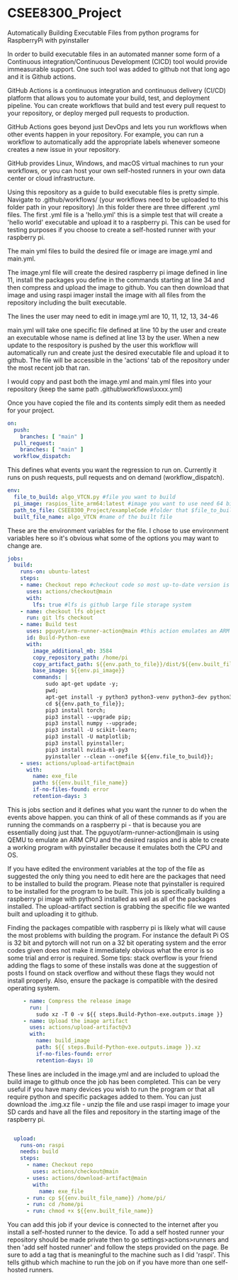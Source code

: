 # CSEE8300_Project
Automatically Building Executable Files from python programs for RaspberryPi with pyinstaller


In order to build executable files in an automated manner some form of a Continuous integration/Continuous Development (CICD) tool would provide immeasurable support. One such tool was added to github not that long ago and it is Github actions.

GitHub Actions is a continuous integration and continuous delivery (CI/CD) platform that allows you to automate your build, test, and deployment pipeline. You can create workflows that build and test every pull request to your repository, or deploy merged pull requests to production.

GitHub Actions goes beyond just DevOps and lets you run workflows when other events happen in your repository. For example, you can run a workflow to automatically add the appropriate labels whenever someone creates a new issue in your repository.

GitHub provides Linux, Windows, and macOS virtual machines to run your workflows, or you can host your own self-hosted runners in your own data center or cloud infrastructure.

Using this repository as a guide to build executable files is pretty simple. Navigate to .github/workflows/ (your workflows need to be uploaded to this folder path in your repository) .In this folder there are three different .yml files. The first .yml file is a 'hello.yml' this is a simple test that will create a 'hello world' executable and upload it to a raspberry pi. This can be used for testing purposes if you choose to create a self-hosted runner with your raspberry pi.

The main yml files to build the desired file or image are image.yml and main.yml. 

The image.yml file will create the desired raspberry pi image defined in line 11, install the packages you define in the commands starting at line 34 and then compress and upload the image to github. You can then download that image and using raspi imager install the image with all files from the repository including the built executable.

The lines the user may need to edit in image.yml are 10, 11, 12, 13, 34-46

main.yml will take one specific file defined at line 10 by the user and create an executable whose name is defined at line 13 by the user. When a new update to the respository is pushed by the user this workflow will automatically run and create just the desired executable file and upload it to github. The file will be accessible in the 'actions' tab of the repository under the most recent job that ran.

I would copy and past both the image.yml and main.yml files into your repository (keep the same path .github\workflows\xxxx.yml)

Once you have copied the file and its contents simply edit them as needed for your project.

```yaml
on:
  push:
    branches: [ "main" ]
  pull_request:
    branches: [ "main" ]
  workflow_dispatch:
```

  This defines what events you want the regression to run on. Currently it runs on push requests, pull requests and on demand (workflow_dispatch).
  
``` yaml 
env:
  file_to_build: algo_VTCN.py #file you want to build
  pi_image: raspios_lite_arm64:latest #image you want to use need 64 bit image for pytorch
  path_to_file: CSEE8300_Project/exampleCode #folder that $file_to_build is in
  built_file_name: algo_VTCN #name of the built file
```

These are the environment variables for the file. I chose to use environment variables here so it's obvious what some of the options you may want to change are.

```yaml
jobs:
  build:
    runs-on: ubuntu-latest
    steps:
    - name: Checkout repo #checkout code so most up-to-date version is accessible to the runner
      uses: actions/checkout@main
      with: 
        lfs: true #lfs is github large file storage system
    - name: checkout lfs object
      run: git lfs checkout
    - name: Build test
      uses: pguyot/arm-runner-action@main #this action emulates an ARM CPU and a desired operating system $pi_image
      id: Build-Python-exe
      with:
        image_additional_mb: 3584
        copy_repository_path: /home/pi
        copy_artifact_path: ${{env.path_to_file}}/dist/${{env.built_file_name}}
        base_image: ${{env.pi_image}}
        commands: |
            sudo apt-get update -y;
            pwd;
            apt-get install -y python3 python3-venv python3-dev python3-pip; 
            cd ${{env.path_to_file}};
            pip3 install torch;
            pip3 install --upgrade pip;
            pip3 install numpy --upgrade;
            pip3 install -U scikit-learn;
            pip3 install -U matplotlib;
            pip3 install pyinstaller;
            pip3 install nvidia-ml-py3
            pyinstaller --clean --onefile ${{env.file_to_build}};
    - uses: actions/upload-artifact@main
      with:
        name: exe_file
        path: ${{env.built_file_name}}
        if-no-files-found: error
        retention-days: 3
```

This is jobs section and it defines what you want the runner to do when the events above happen. you can think of all of these commands as if you are running the commands on a raspberry pi - that is because you are essentially doing just that. The pguyot/arm-runner-action@main is using QEMU to emulate an ARM CPU and the desired raspios and is able to create a working program with pyinstaller because it emulates both the CPU and OS.


 If you have edited the environment variables at the top of the file as suggested the only thing you need to edit here are the packages that need to be installed to build the program. Please note that pyinstaller is required to be installed for the program to be built. This job is specifically building a raspberry pi image with python3 installed as well as all of the packages installed. The upload-artifact section is grabbing the specific file we wanted built and uploading it to github.

Finding the packages compatible with raspberry pi is likely what will cause the most problems with building the program. For instance the default Pi OS is 32 bit and pytorch will not run on a 32 bit operating system and the error codes given does not make it immediately obvious what the error is so some trial and error is required. Some tips: stack overflow is your friend adding the flags to some of these installs was done at the suggestion of posts I found on stack overflow and without these flags they would not install properly. Also, ensure the package is compatible with the desired operating system.

```yaml
     - name: Compress the release image
       run: |
         sudo xz -T 0 -v ${{ steps.Build-Python-exe.outputs.image }}
     - name: Upload the image artifact
       uses: actions/upload-artifact@v3
       with:
         name: build_image
         path: ${{ steps.Build-Python-exe.outputs.image }}.xz
         if-no-files-found: error
         retention-days: 10
```

These lines are included in the image.yml and are included to upload the build image to github once the job has been completed. This can be very useful if you have many devices you wish to run the program or that all require python and specific packages added to them. You can just download the .img.xz file - unzip the file and use raspi imager to image your SD cards and have all the files and repository in the starting image of the raspberry pi.


```yaml

  upload:
    runs-on: raspi
    needs: build
    steps: 
      - name: Checkout repo
        uses: actions/checkout@main
      - uses: actions/download-artifact@main
        with:
          name: exe_file
      - run: cp ${{env.built_file_name}} /home/pi/
      - run: cd /home/pi
      - run: chmod +x ${{env.built_file_name}}
```

You can add this job if your device is connected to the internet after you install a self-hosted runner to the device. To add a self hosted runner your repository should be made private then to go settings>actions>runners and then 'add self hosted runner' and follow the steps provided on the page. Be sure to add a tag that is meaningful to the machine such as I did 'raspi'. This tells github which machine to run the job on if you have more than one self-hosted runners.
